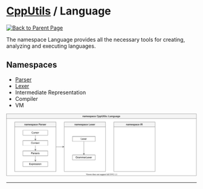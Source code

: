 # [CppUtils](../README.md) / Language

[![Back to Parent Page](https://img.shields.io/badge/-Back_to_Parent_Page-blue?style=for-the-badge)](../README.md)

The namespace Language provides all the necessary tools for creating, analyzing and executing languages.

## Namespaces
- [Parser](Parser/README.md)
- [Lexer](Lexer/README.md)
- Intermediate Representation
- Compiler
- VM

<p align="center"><img src="resources/Language.drawio.svg" alt="Language diagram"/></p>

---
